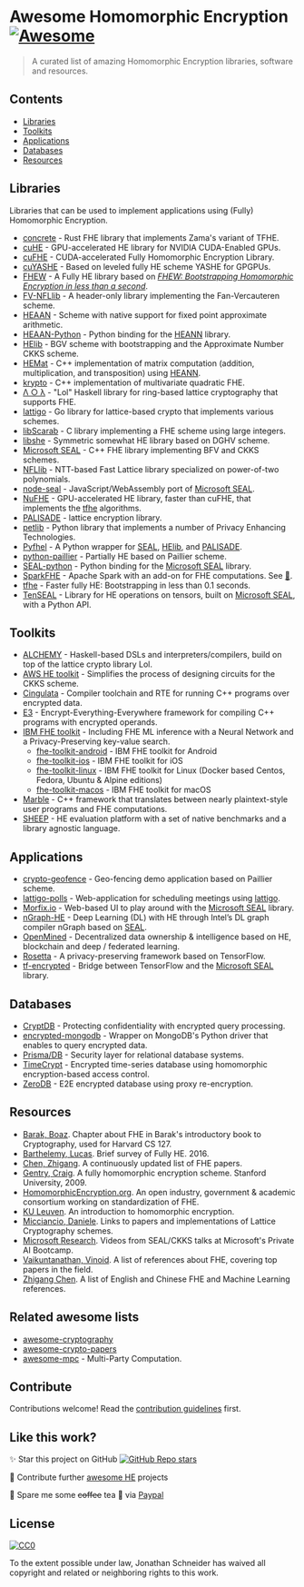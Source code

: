 # Awesome Homomorphic Encryption [![Awesome](https://awesome.re/badge.svg)](https://awesome.re)


> A curated list of amazing Homomorphic Encryption libraries, software and resources.


## Contents

- [Libraries](#libraries)
- [Toolkits](#toolkits)
- [Applications](#applications)
- [Databases](#databases)
- [Resources](#resources)


## Libraries

Libraries that can be used to implement applications using (Fully) Homomorphic Encryption.
- [concrete](https://github.com/zama-ai/concrete) - Rust FHE library that implements Zama's variant of TFHE.
- [cuHE](https://github.com/vernamlab/cuHE) - GPU-accelerated HE library for NVIDIA CUDA-Enabled GPUs.
- [cuFHE](https://github.com/vernamlab/cuFHE) - CUDA-accelerated Fully Homomorphic Encryption Library.
- [cuYASHE](https://github.com/cuyashe-library/cuyashe) - Based on leveled fully HE scheme YASHE for GPGPUs.
- [FHEW](https://github.com/lducas/FHEW) - A Fully HE library based on [_FHEW: Bootstrapping Homomorphic Encryption in less than a second_](https://eprint.iacr.org/2014/816).
- [FV-NFLlib](https://github.com/CryptoExperts/FV-NFLlib) - A header-only library implementing the Fan-Vercauteren scheme.
- <a name="HEAAN">[HEAAN](https://github.com/snucrypto/HEAAN) -  Scheme with native support for fixed point approximate arithmetic.
- [HEAAN-Python](https://github.com/Huelse/HEAAN-Python) - Python binding for the [HEANN](#HEAAN) library.
- <a name="HElib">[HElib](https://github.com/HomEnc/HElib) - BGV scheme with bootstrapping and the Approximate Number CKKS scheme.
- [HEMat](https://github.com/K-miran/HEMat) - C++ implementation of matrix computation (addition, multiplication, and transposition) using [HEANN](#HEAAN).
- [krypto](https://github.com/kryptnostic/krypto) - C++ implementation of multivariate quadratic FHE.
- [Λ ○ λ](https://github.com/cpeikert/Lol) - "Lol" Haskell library for ring-based lattice cryptography that supports FHE.
- <a name="lattigo">[lattigo](https://github.com/ldsec/lattigo) - Go library for lattice-based crypto that implements various schemes.
- [libScarab](https://github.com/hcrypt-project/libScarab) - C library implementing a FHE scheme using large integers.
- [libshe](https://github.com/bogdan-kulynych/libshe) - Symmetric somewhat HE library based on DGHV scheme.
- <a name="SEAL">[Microsoft SEAL](https://github.com/microsoft/SEAL) - C++ FHE library implementing BFV and CKKS schemes.</a>
- [NFLlib](https://github.com/quarkslab/NFLlib) - NTT-based Fast Lattice library specialized on power-of-two polynomials.
- [node-seal](https://github.com/morfix-io/node-seal) - JavaScript/WebAssembly port of [Microsoft SEAL](#SEAL).
- [NuFHE](https://github.com/nucypher/nufhe) - GPU-accelerated HE library, faster than cuFHE, that implements the [tfhe](#tfhe) algorithms.
- <a name="PALISADE">[PALISADE](https://palisade-crypto.org/software-library) - lattice encryption library.
- [petlib](https://github.com/gdanezis/petlib) - Python library that implements a number of Privacy Enhancing Technologies.
- [Pyfhel](https://github.com/ibarrond/Pyfhel) - A Python wrapper for [SEAL](#SEAL), [HElib](#HElib), and [PALISADE](#PALISADE).
- [python-paillier](https://github.com/data61/python-paillier) - Partially HE based on Paillier scheme.
- [SEAL-python](https://github.com/Huelse/SEAL-Python/) - Python binding for the [Microsoft SEAL](#SEAL) library.
- [SparkFHE](https://github.com/SpiRITlab/spark) - Apache Spark with an add-on for FHE computations. See [:page_facing_up:](https://homomorphicencryption.org/wp-content/uploads/2019/08/poster_5.pdf).
- <a name="tfhe">[tfhe](https://github.com/tfhe/tfhe) - Faster fully HE: Bootstrapping in less than 0.1 seconds.</a>
- [TenSEAL](https://github.com/OpenMined/TenSEAL) - Library for HE operations on tensors, built on [Microsoft SEAL](#SEAL), with a Python API.


## Toolkits

- [ALCHEMY](https://github.com/cpeikert/ALCHEMY) - Haskell-based DSLs and interpreters/compilers, build on top of the lattice crypto library Lol.
- [AWS HE toolkit](https://github.com/awslabs/homomorphic-implementors-toolkit) - Simplifies the process of designing circuits for the CKKS scheme.
- [Cingulata](https://github.com/CEA-LIST/Cingulata) - Compiler toolchain and RTE for running C++ programs over encrypted data.
- [E3](https://github.com/momalab/e3) - Encrypt-Everything-Everywhere framework for compiling C++ programs with encrypted operands.
- [IBM FHE toolkit](https://fhe-website.mybluemix.net) - Including FHE ML inference with a Neural Network and a Privacy-Preserving key-value search.
	- [fhe-toolkit-android](https://github.com/IBM/fhe-toolkit-android) - IBM FHE toolkit for Android
	- [fhe-toolkit-ios](https://github.com/IBM/fhe-toolkit-ios) - IBM FHE toolkit for iOS
	- [fhe-toolkit-linux](https://github.com/IBM/fhe-toolkit-linux) - IBM FHE toolkit for Linux (Docker based Centos, Fedora, Ubuntu & Alpine editions) 
	- [fhe-toolkit-macos](https://github.com/IBM/fhe-toolkit-macos) - IBM FHE toolkit for macOS
- [Marble](https://github.com/MarbleHE/Marble) - C++ framework that translates between nearly plaintext-style user programs and FHE computations.
- [SHEEP](https://github.com/alan-turing-institute/SHEEP) - HE evaluation platform with a set of native benchmarks and a library agnostic language.


## Applications

- [crypto-geofence](https://github.com/Georeactor/crypto-geofence) - Geo-fencing demo application based on Paillier scheme.
- [lattigo-polls](https://github.com/ldsec/lattigo-polls-demo) - Web-application for scheduling meetings using [lattigo](#lattigo).
- [Morfix.io](https://morfix.io/sandbox) - Web-based UI to play around with the [Microsoft SEAL](#SEAL) library.
- [nGraph-HE](https://github.com/IntelAI/he-transformer) - Deep Learning (DL) with HE through Intel’s DL graph compiler nGraph based on [SEAL](#SEAL).
- [OpenMined](https://github.com/OpenMined) - Decentralized data ownership & intelligence based on HE, blockchain and deep / federated learning.
- [Rosetta](https://github.com/LatticeX-Foundation/Rosetta) - A privacy-preserving framework based on TensorFlow.
- [tf-encrypted](https://github.com/tf-encrypted/tf-encrypted) - Bridge between TensorFlow and the [Microsoft SEAL](#SEAL) library. 


## Databases

- [CryptDB](https://github.com/CryptDB/cryptdb) - Protecting confidentiality with encrypted query processing.
- [encrypted-mongodb](https://github.com/pdroalves/encrypted-mongodb) - Wrapper on MongoDB's Python driver that enables to query encrypted data.
- [Prisma/DB](https://github.com/PrismaDB/PrismaDB) - Security layer for relational database systems.
- [TimeCrypt](https://github.com/TimeCrypt/timecrypt) - Encrypted time-series database using homomorphic encryption-based access control.
- [ZeroDB](https://github.com/zerodb/zerodb) - E2E encrypted database using proxy re-encryption.


## Resources

- [Barak, Boaz](https://intensecrypto.org/public/lec_15_FHE.html). Chapter about FHE in Barak's introductory book to Cryptography, used for Harvard CS 127.
- [Barthelemy, Lucas](https://blog.quarkslab.com/a-brief-survey-of-fully-homomorphic-encryption-computing-on-encrypted-data.html). Brief survey of Fully HE. 2016.
- [Chen, Zhigang](https://zhigang-chen.github.io/A%20List%20of%20FHE%20Papers.html). A continuously updated list of FHE papers.
- [Gentry, Craig](https://crypto.stanford.edu/craig/craig-thesis.pdf). A fully homomorphic encryption scheme. Stanford University, 2009.
- [HomomorphicEncryption.org](https://homomorphicencryption.org). An open industry, government & academic consortium working on standardization of FHE.
- [KU Leuven](https://www.esat.kuleuven.be/cosic/tag/cosic-guide-to-crypto/). An introduction to homomorphic encryption.
- [Micciancio, Daniele](http://cseweb.ucsd.edu/~daniele/LatticeLinks/FHE.html). Links to papers and implementations of Lattice Cryptography schemes.
- [Microsoft Research](https://www.youtube.com/playlist?list=PLD7HFcN7LXRef-eTSGt_XOUJLZNoDINUn). Videos from SEAL/CKKS talks at Microsoft's Private AI Bootcamp.
- [Vaikuntanathan, Vinoid](https://people.csail.mit.edu/vinodv/FHE/FHE-refs.html). A list of references about FHE, covering top papers in the field.
- [Zhigang Chen](https://zhigang-chen.github.io/FHE%20Resources.html). A list of English and Chinese FHE and Machine Learning references.

## Related awesome lists

- [awesome-cryptography](https://github.com/sobolevn/awesome-cryptography)
- [awesome-crypto-papers](https://github.com/pFarb/awesome-crypto-papers)
- [awesome-mpc](https://github.com/rdragos/awesome-mpc) - Multi-Party Computation.


## Contribute

Contributions welcome! Read the [contribution guidelines](contributing.md) first.

## Like this work?

✨ Star this project on GitHub [![GitHub Repo stars](https://img.shields.io/github/stars/jonaschn/awesome-he?style=social)](https://github.com/jonaschn/awesome-he)

🚀 Contribute further [awesome HE](https://github.com/jonaschn/awesome-he/edit/master/README.md) projects

💸 Spare me some ~~coffee~~ tea 🍵 via [Paypal](https://www.paypal.me/JonathanSchneiderDE/3)


## License

[![CC0](http://mirrors.creativecommons.org/presskit/buttons/88x31/svg/cc-zero.svg)](http://creativecommons.org/publicdomain/zero/1.0)

To the extent possible under law, Jonathan Schneider has waived all copyright and
related or neighboring rights to this work.
